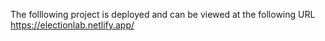 The folllowing project is deployed and can be viewed at the following URL
https://electionlab.netlify.app/